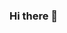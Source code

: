 ### Hi there 👋

<!--
**MJurayev/MJurayev** is a ✨ _special_ ✨ repository because its `README.md` (this file) appears on your GitHub profile.
[MJurayev gihub stats](https://github-readme-stats.vercel.app/api?username=MJurayev&show_icons=true&theme=default)
Here are some ideas to get you started:

- 🔭 I’m currently working on ...
- 🌱 I’m currently learning ...
- 👯 I’m looking to collaborate on ...
- 🤔 I’m looking for help with ...
- 💬 Ask me about ...
- 📫 How to reach me: ...
- 😄 Pronouns: ...
- ⚡ Fun fact: ...
-->
